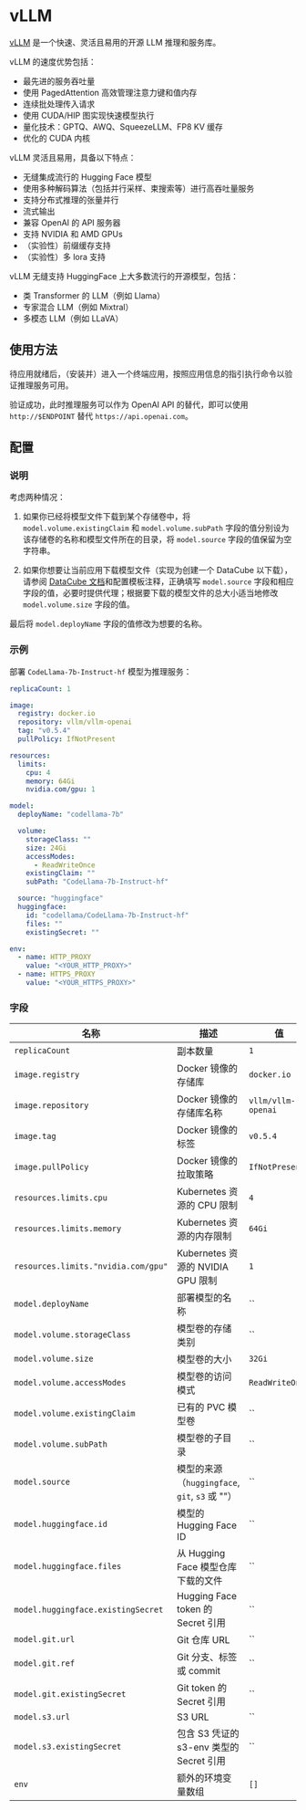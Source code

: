 # vLLM

[vLLM](https://github.com/vllm-project/vllm) 是一个快速、灵活且易用的开源 LLM 推理和服务库。

vLLM 的速度优势包括：

* 最先进的服务吞吐量
* 使用 PagedAttention 高效管理注意力键和值内存
* 连续批处理传入请求
* 使用 CUDA/HIP 图实现快速模型执行
* 量化技术：GPTQ、AWQ、SqueezeLLM、FP8 KV 缓存
* 优化的 CUDA 内核

vLLM 灵活且易用，具备以下特点：

* 无缝集成流行的 Hugging Face 模型
* 使用多种解码算法（包括并行采样、束搜索等）进行高吞吐量服务
* 支持分布式推理的张量并行
* 流式输出
* 兼容 OpenAI 的 API 服务器
* 支持 NVIDIA 和 AMD GPUs
* （实验性）前缀缓存支持
* （实验性）多 lora 支持

vLLM 无缝支持 HuggingFace 上大多数流行的开源模型，包括：

* 类 Transformer 的 LLM（例如 Llama）
* 专家混合 LLM（例如 Mixtral）
* 多模态 LLM（例如 LLaVA）

## 使用方法

待应用就绪后，（安装并）进入一个终端应用，按照应用信息的指引执行命令以验证推理服务可用。

验证成功，此时推理服务可以作为 OpenAI API 的替代，即可以使用 `http://$ENDPOINT` 替代 `https://api.openai.com`。

## 配置

### 说明

考虑两种情况：

1. 如果你已经将模型文件下载到某个存储卷中，将 `model.volume.existingClaim` 和 `model.volume.subPath` 字段的值分别设为该存储卷的名称和模型文件所在的目录，将 `model.source` 字段的值保留为空字符串。

2. 如果你想要让当前应用下载模型文件（实现为创建一个 DataCube 以下载），请参阅 [DataCube 文档](https://t9k.github.io/user-manuals/latest/modules/auxiliary/datacube.html#%E8%AE%BE%E7%BD%AE%E6%BA%90%E5%AD%98%E5%82%A8%E6%9C%8D%E5%8A%A1)和配置模板注释，正确填写 `model.source` 字段和相应字段的值，必要时提供代理；根据要下载的模型文件的总大小适当地修改 `model.volume.size` 字段的值。

最后将 `model.deployName` 字段的值修改为想要的名称。

### 示例

部署 `CodeLlama-7b-Instruct-hf` 模型为推理服务：

```yaml
replicaCount: 1

image:
  registry: docker.io
  repository: vllm/vllm-openai
  tag: "v0.5.4"
  pullPolicy: IfNotPresent

resources:
  limits:
    cpu: 4
    memory: 64Gi
    nvidia.com/gpu: 1

model:
  deployName: "codellama-7b"

  volume:
    storageClass: ""
    size: 24Gi
    accessModes:
      - ReadWriteOnce
    existingClaim: ""
    subPath: "CodeLlama-7b-Instruct-hf"

  source: "huggingface"
  huggingface:
    id: "codellama/CodeLlama-7b-Instruct-hf"
    files: ""
    existingSecret: ""

env:
  - name: HTTP_PROXY
    value: "<YOUR_HTTP_PROXY>"
  - name: HTTPS_PROXY
    value: "<YOUR_HTTPS_PROXY>"
```

### 字段

| 名称                               | 描述                                           | 值                 |
| ---------------------------------- | ---------------------------------------------- | ------------------ |
| `replicaCount`                     | 副本数量                                       | `1`                |
| `image.registry`                   | Docker 镜像的存储库                            | `docker.io`        |
| `image.repository`                 | Docker 镜像的存储库名称                        | `vllm/vllm-openai` |
| `image.tag`                        | Docker 镜像的标签                              | `v0.5.4`           |
| `image.pullPolicy`                 | Docker 镜像的拉取策略                          | `IfNotPresent`     |
| `resources.limits.cpu`             | Kubernetes 资源的 CPU 限制                     | `4`                |
| `resources.limits.memory`          | Kubernetes 资源的内存限制                      | `64Gi`             |
| `resources.limits."nvidia.com/gpu"`  | Kubernetes 资源的 NVIDIA GPU 限制              | `1`                |
| `model.deployName`                 | 部署模型的名称                                 | ``                 |
| `model.volume.storageClass`        | 模型卷的存储类别                               | ``                 |
| `model.volume.size`                | 模型卷的大小                                   | `32Gi`             |
| `model.volume.accessModes`         | 模型卷的访问模式                               | `ReadWriteOnce`    |
| `model.volume.existingClaim`       | 已有的 PVC 模型卷                                | ``                 |
| `model.volume.subPath`             | 模型卷的子目录                                 | ``                 |
| `model.source`                     | 模型的来源（`huggingface`, `git`, `s3` 或 ""） | ``                 |
| `model.huggingface.id`             | 模型的 Hugging Face ID                         | ``                 |
| `model.huggingface.files`          | 从 Hugging Face 模型仓库下载的文件             | ``                 |
| `model.huggingface.existingSecret` | Hugging Face token 的 Secret 引用              | ``                 |
| `model.git.url`                    | Git 仓库 URL                                   | ``                 |
| `model.git.ref`                    | Git 分支、标签或 commit                        | ``                 |
| `model.git.existingSecret`         | Git token 的 Secret 引用                       | ``                 |
| `model.s3.url`                     | S3 URL                                         | ``                 |
| `model.s3.existingSecret`          | 包含 S3 凭证的 s3-env 类型的 Secret 引用       | ``                 |
| `env`                              | 额外的环境变量数组                             | `[]`               |
